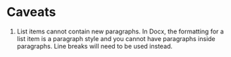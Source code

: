 # Caveats

1. List items cannot contain new paragraphs. In Docx, the formatting for a list item is a paragraph style and you cannot have paragraphs inside paragraphs. Line breaks will need to be used instead.

